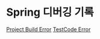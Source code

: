 # Spring 디버깅 기록
[Project Build Error](https://github.com/HJC96/Study/blob/main/JavaSpring/buildError.md)
[TestCode Error](https://github.com/HJC96/Study/blob/main/JavaSpring/testError.md)
